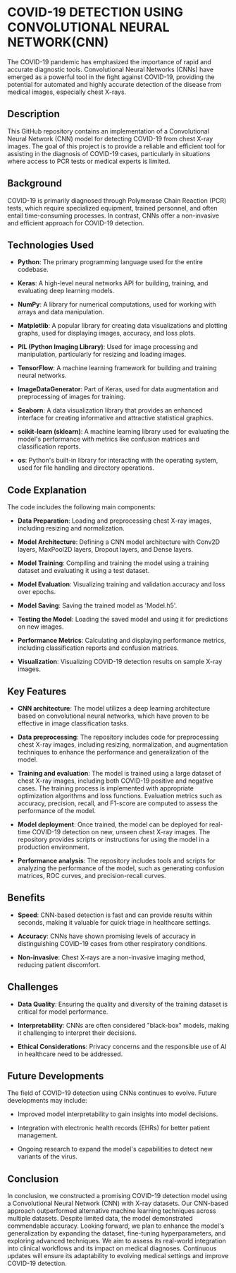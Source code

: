 # COVID-19 DETECTION USING CONVOLUTIONAL NEURAL NETWORK(CNN)
The COVID-19 pandemic has emphasized the importance of rapid and accurate diagnostic tools. Convolutional Neural Networks (CNNs) have emerged as a powerful tool in the fight against COVID-19, providing the potential for automated and highly accurate detection of the disease from medical images, especially chest X-rays.


## Description
This GitHub repository contains an implementation of a Convolutional Neural Network (CNN) model for detecting COVID-19 from chest X-ray images. The goal of this project is to provide a reliable and efficient tool for assisting in the diagnosis of COVID-19 cases, particularly in situations where access to PCR tests or medical experts is limited.


## Background
COVID-19 is primarily diagnosed through Polymerase Chain Reaction (PCR) tests, which require specialized equipment, trained personnel, and often entail time-consuming processes. In contrast, CNNs offer a non-invasive and efficient approach for COVID-19 detection.


## Technologies Used

- **Python**: The primary programming language used for the entire codebase.

- **Keras**: A high-level neural networks API for building, training, and evaluating deep learning models.

- **NumPy**: A library for numerical computations, used for working with arrays and data manipulation.

- **Matplotlib**: A popular library for creating data visualizations and plotting graphs, used for displaying images, accuracy, and loss plots.

- **PIL (Python Imaging Library)**: Used for image processing and manipulation, particularly for resizing and loading images.

- **TensorFlow**: A machine learning framework for building and training neural networks.

- **ImageDataGenerator**: Part of Keras, used for data augmentation and preprocessing of images for training.

- **Seaborn**: A data visualization library that provides an enhanced interface for creating informative and attractive statistical graphics.

- **scikit-learn (sklearn)**: A machine learning library used for evaluating the model's performance with metrics like confusion matrices and classification reports.

- **os**: Python's built-in library for interacting with the operating system, used for file handling and directory operations.

## Code Explanation

The code includes the following main components:

- **Data Preparation**: Loading and preprocessing chest X-ray images, including resizing and normalization.

- **Model Architecture**: Defining a CNN model architecture with Conv2D layers, MaxPool2D layers, Dropout layers, and Dense layers.

- **Model Training**: Compiling and training the model using a training dataset and evaluating it using a test dataset.

- **Model Evaluation**: Visualizing training and validation accuracy and loss over epochs.

- **Model Saving**: Saving the trained model as 'Model.h5'.

- **Testing the Model**: Loading the saved model and using it for predictions on new images.

- **Performance Metrics**: Calculating and displaying performance metrics, including classification reports and confusion matrices.

- **Visualization**: Visualizing COVID-19 detection results on sample X-ray images.



## Key Features
- **CNN architecture**: The model utilizes a deep learning architecture based on convolutional neural networks, which have proven to be effective in image classification tasks.

- **Data preprocessing**: The repository includes code for preprocessing chest X-ray images, including resizing, normalization, and augmentation techniques to enhance the performance and generalization of the model.

- **Training and evaluation**: The model is trained using a large dataset of chest X-ray images, including both COVID-19 positive and negative cases. The training process is implemented with appropriate optimization algorithms and loss functions. Evaluation metrics such as accuracy, precision, recall, and F1-score are computed to assess the performance of the model.

- **Model deployment**: Once trained, the model can be deployed for real-time COVID-19 detection on new, unseen chest X-ray images. The repository provides scripts or instructions for using the model in a production environment.

- **Performance analysis**: The repository includes tools and scripts for analyzing the performance of the model, such as generating confusion matrices, ROC curves, and precision-recall curves.


## Benefits
- **Speed**: CNN-based detection is fast and can provide results within seconds, making it valuable for quick triage in healthcare settings.

- **Accuracy**: CNNs have shown promising levels of accuracy in distinguishing COVID-19 cases from other respiratory conditions.

- **Non-invasive**: Chest X-rays are a non-invasive imaging method, reducing patient discomfort.


## Challenges
- **Data Quality**: Ensuring the quality and diversity of the training dataset is critical for model performance.

- **Interpretability**: CNNs are often considered "black-box" models, making it challenging to interpret their decisions.

- **Ethical Considerations**: Privacy concerns and the responsible use of AI in healthcare need to be addressed.

## Future Developments
The field of COVID-19 detection using CNNs continues to evolve. Future developments may include:

- Improved model interpretability to gain insights into model decisions.

- Integration with electronic health records (EHRs) for better patient management.

- Ongoing research to expand the model's capabilities to detect new variants of the virus.

## Conclusion
In conclusion, we constructed a promising COVID-19 detection model using a Convolutional Neural Network (CNN) with X-ray datasets. Our CNN-based approach outperformed alternative machine learning techniques across multiple datasets. Despite limited data, the model demonstrated commendable accuracy.
        Looking forward, we plan to enhance the model's generalization by expanding the dataset, fine-tuning hyperparameters, and exploring advanced techniques. We aim to assess its real-world integration into clinical workflows and its impact on medical diagnoses. Continuous updates will ensure its adaptability to evolving medical settings and improve COVID-19 detection.
